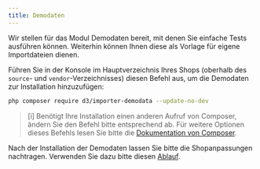 ```yaml
---
title: Demodaten
---
```


Wir stellen für das Modul Demodaten bereit, mit denen Sie einfache Tests ausführen können. Weiterhin können Ihnen diese als Vorlage für eigene Importdateien dienen.

Führen Sie in der Konsole im Hauptverzeichnis Ihres Shops (oberhalb des `source`- und `vendor`-Verzeichnisses) diesen Befehl aus, um die Demodaten zur Installation hinzuzufügen:

```bash
php composer require d3/importer-demodata --update-no-dev
``` 

> [i] Benötigt Ihre Installation einen anderen Aufruf von Composer, ändern Sie den Befehl bitte entsprechend ab. Für weitere Optionen dieses Befehls lesen Sie bitte die [Dokumentation von Composer](https://getcomposer.org/doc/03-cli.md#require).

Nach der Installation der Demodaten lassen Sie bitte die Shopanpassungen nachtragen. Verwenden Sie dazu bitte diesen [Ablauf](/installation/020_Neuinstallation/060_Shopanpassungen_installieren.md).